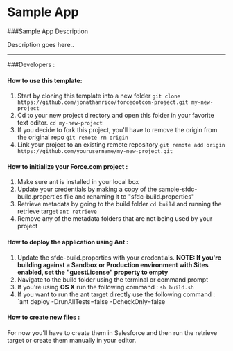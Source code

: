 Sample App
===

###Sample App Description

Description goes here..

---
###Developers :

#### How to use this template:

1. Start by cloning this template into a new folder
`git clone https://github.com/jonathanrico/forcedotcom-project.git my-new-project`
2. Cd to your new project directory and open this folder in your favorite text editor.
`cd my-new-project`
3. If you decide to fork this project, you'll have to remove the origin from the original repo
`git remote rm origin`
4. Link your project to an existing remote repository
`git remote add origin https://github.com/yourusername/my-new-project.git`


#### How to initialize your Force.com project :

1. Make sure ant is installed in your local box
2. Update your credentials by making a copy of the sample-sfdc-build.properties file and renaming it to "sfdc-build.properties"
3. Retrieve metadata by going to the build folder `cd build` and running the retrieve target `ant retrieve`
4. Remove any of the metadata folders that are not being used by your project

#### How to deploy the application using Ant :

1. Update the sfdc-build.properties with your credentials.
   **NOTE: If you're building against a Sandbox or Production environment with Sites enabled, set the "guestLicense" property to empty**
2. Navigate to the build folder using the terminal or command prompt
3. If you're using **OS X** run the following command : `sh build.sh`
4. If you want to run the ant target directly use the following command : `ant deploy -DrunAllTests=false -DcheckOnly=false

#### How to create new files :

For now you'll have to create them in Salesforce and then run the retrieve target or create them manually in your editor.
